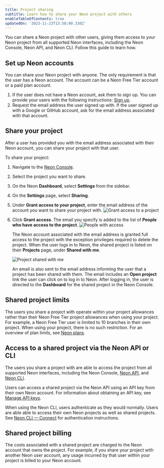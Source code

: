 ```yaml
---
title: Project sharing
subtitle: Learn how to share your Neon project with others
enableTableOfContents: true
updatedOn: '2023-11-23T13:58:00.338Z'
---
```


You can share a Neon project with other users, giving them access to your Neon project from all supported Neon interfaces, including the Neon Console, Neon API, and Neon CLI. Follow this guide to learn how.

## Set up Neon accounts

You can share your Neon project with anyone. The only requirement is that the user has a Neon account. The account can be a Neon Free Tier account or a paid plan account.

1. If the user does not have a Neon account, ask them to sign up. You can provide your users with the following instructions: [Sign up](/docs/get-started-with-neon/signing-up).
2. Request the email address the user signed up with. If the user signed up with a Google or GitHub account, ask for the email address associated with that account.

## Share your project

After a user has provided you with the email address associated with their Neon account, you can share your project with that user.

To share your project:

1. Navigate to the [Neon Console](https://console.neon.tech/app/projects).
2. Select the project you want to share.
1. On the Neon **Dashboard**, select **Settings** from the sidebar.
1. On the **Settings** page, select **Sharing**.
1. Under **Grant access to your project**, enter the email address of the account you want to share your project with.
    ![Grant access to a project](/docs/guides/sharing_grant_access.png)
1. Click **Grant access**. The email you specify is added to the list of **People who have access to the project**.
    ![People with access](/docs/guides/sharing_people_with_access.png)

    The Neon account associated with the email address is granted full access to the project with the exception privileges required to delete the project. When the user logs in to Neon, the shared project is listed on their **Projects** page, under **Shared with me**.

    ![Project shared with me](/docs/guides/shared_with_me.png)

    An email is also sent to the email address informing the user that a project has been shared with them. The email includes an **Open project** link the user can click on to log in to Neon. After logging in, the user is directed to the **Dashboard** for the shared project in the Neon Console.

## Shared project limits

The users you share a project with operate within your project allowances rather than their Neon Free Tier project allowances when using your project. For example, a Neon Free Tier user is limited to 10 branches in their own project. When using your project, there is no such restriction. For an overview of plan limits, see [Neon plans](/docs/introduction/plans#neon-plans).

## Access to a shared project via the Neon API or CLI

The users you share a project with are able to access the project from all supported Neon interfaces, including the Neon Console, [Neon API](https://api-docs.neon.tech/reference/getting-started-with-neon-api), and [Neon CLI](/docs/reference/neon-cli).

Users can access a shared project via the Neon API using an API key from their own Neon account. For information about obtaining an API key, see [Manage API keys](/docs/manage/api-keys).

When using the Neon CLI, users authenticate as they would normally. Users are able able to access their own Neon projects as well as shared projects. See [Neon CLI — Connect](/docs/reference/cli-install#connect) for authentication instructions.

## Shared project billing

The costs associated with a shared project are charged to the Neon account that owns the project. For example, if you share your project with another Neon user account, any usage incurred by that user within your project is billed to your Neon account.
